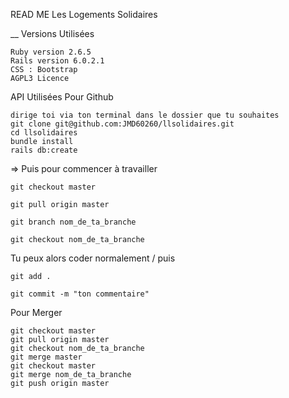 READ ME Les Logements Solidaires

__
Versions Utilisées

    Ruby version 2.6.5
    Rails version 6.0.2.1
    CSS : Bootstrap
    AGPL3 Licence

API Utilisées
Pour Github

    dirige toi via ton terminal dans le dossier que tu souhaites
    git clone git@github.com:JMD60260/llsolidaires.git
    cd llsolidaires
    bundle install
    rails db:create

=> Puis pour commencer à travailler

    git checkout master

    git pull origin master

    git branch nom_de_ta_branche

    git checkout nom_de_ta_branche

Tu peux alors coder normalement / puis

    git add .

    git commit -m "ton commentaire"

Pour Merger

    git checkout master
    git pull origin master
    git checkout nom_de_ta_branche
    git merge master
    git checkout master
    git merge nom_de_ta_branche
    git push origin master
